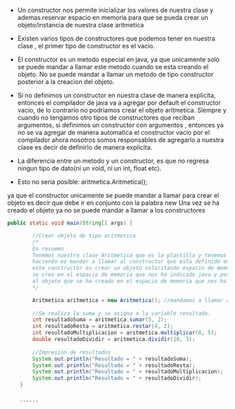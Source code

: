

- Un constructor nos permite inicializar los valores de nuestra clase y ademas reservar espacio en memoria
para que se pueda crear un objeto/instancia de nuestra clase aritmetica

- Existen varios tipos de constructores que podemos tener en nuestra clase , el primer tipo de constructor es el vacio.

- El constructor es un metodo especial en java, ya que unicamente solo se puede mandar a llamar este metodo cuando se esta creando el objeto. No se puede mandar a llamar un metodo de tipo constructor  posterior a la creacion del objeto.

- Si no definimos un constructor en nuestra clase de manera explicita, entonces el compilador de java va a agregar por default el constructor vacio, de lo contrario no podriamos crear el objeto aritmetica. Siempre y cuando no tengamos otro tipos de constructores que reciban argumentos, si definimos un constructor con argumentos , entonces ya no se va agregar de manera automatica el constructor vacio por el compilador
ahora nosotros somos responsables de agregarlo a nuestra clase es decir de definirlo de manera explicita.


- La diferencia entre un metodo y un constructor, es que no regresa ningun tipo de dato(ni un void, ni un int, float etc).


- Esto no seria posible: aritmetica.Aritmetica();

ya que el constructor unicamente se puede mandar a llamar para crear el objeto es decir que debe ir en conjunto con la palabra new
Una vez se ha creado el objeto ya no se puede mandar a llamar a los constructores




`````` java
public static void main(String[] args) {

        //Crear objeto de tipo aritmetica
        /*
        En resumen
        Tenemos nuestra clase Aritmetica que es la plantilla y tenemos new Aritmetica(), que lo que estamos
        haciendo es mandar a llamar al constructor que esta definido en nuestra plantilla, y lo que va a hacer 
        este constructor es crear un objeto solicitando espacio de memoria para crear este objeto (new Aritmetica) y ese objeto
        se creo en el espacio de memoria que nos ha indicado java y posteriomente la variable aritmetica apunta
        al objeto que se ha creado en el espacio de memoria que nos ha proporcionado el constructor vacio.
        */

        Aritmetica aritmetica = new Aritmetica(); //mandamos a llamar al constructor vacio.
        
        //Se realiza la suma y se asigna a la variable resultado.
        int resultadoSuma = aritmetica.sumar(5, 2); 
        int resultadoResta = aritmetica.restar(4, 2);
        int resultadoMultiplicacion = aritmetica.multiplicar(8, 5);
        double resultadoDividir = aritmetica.dividir(10, 3);
        
        //Impresion de resultados
        System.out.println("Resultado = " + resultadoSuma);
        System.out.println("Resultado = " + resultadoResta);
        System.out.println("Resultado = " + resultadoMultiplicacion);
        System.out.println("Resultado = " + resultadoDividir);
    }


    ``````
